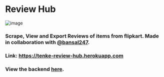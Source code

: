 # Review Hub

![image](https://user-images.githubusercontent.com/54411253/160624349-b8e7fde1-7d51-47b0-b4b6-56673f6e1995.png)

### Scrape, View and Export Reviews of items from flipkart. Made in collaboration with [@bansal247](https://github.com/bansal247).
### Link: https://tenke-review-hub.herokuapp.com               
### View the backend [here](https://github.com/bansal247/Project-5-Flipkart-Review-Srapper.git).
